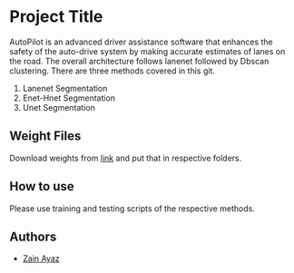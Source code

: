 
# Project Title

AutoPilot is an advanced driver assistance software that enhances the safety of the auto-drive system by making accurate estimates of lanes on the road. The overall architecture follows lanenet followed by Dbscan clustering. There are three methods covered in this git.
1) Lanenet Segmentation
2) Enet-Hnet Segmentation
3) Unet Segmentation


## Weight Files
Download weights from
[link](https://drive.google.com/drive/folders/1SMGFrlLxGIQbkTf2si-BDdQFfWTKLyyS?usp=sharing)
and put that in respective folders.

## How to use
Please use training and testing scripts of the respective methods.
    
## Authors

- [Zain Ayaz](https://sites.google.com/view/zainayaz)

